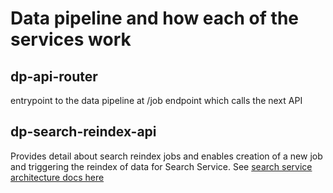 # Data pipeline and how each of the services work

## dp-api-router

entrypoint to the data pipeline at /job endpoint which calls the next API 

## dp-search-reindex-api

Provides detail about search reindex jobs and enables creation of a new job and triggering the reindex of data for Search Service.
See [search service architecture docs here](https://github.com/ONSdigital/dp-search-api/tree/develop/architecture#search-service-architecture)

